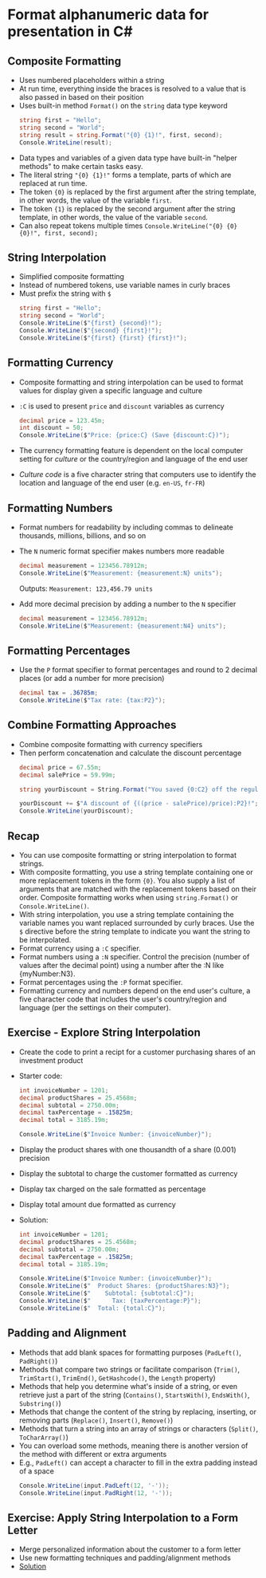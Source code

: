 # Format alphanumeric data for presentation in C#

## Composite Formatting
- Uses numbered placeholders within a string
- At run time, everything inside the braces is resolved to a value that is also passed in based on their position
- Uses built-in method ```Format()``` on the ```string``` data type keyword
    ```csharp
    string first = "Hello";
    string second = "World";
    string result = string.Format("{0} {1}!", first, second);
    Console.WriteLine(result);
    ```
- Data types and variables of a given data type have built-in "helper methods" to make certain tasks easy.
- The literal string ```"{0} {1}!"``` forms a template, parts of which are replaced at run time.
- The token ```{0}``` is replaced by the first argument after the string template, in other words, the value of the variable ```first```.
- The token ```{1}``` is replaced by the second argument after the string template, in other words, the value of the variable ```second```.
- Can also repeat tokens multiple times
    ```Console.WriteLine("{0} {0} {0}!", first, second);```

## String Interpolation
- Simplified composite formatting
- Instead of numbered tokens, use variable names in curly braces
- Must prefix the string with ```$```
    ```csharp
    string first = "Hello";
    string second = "World";
    Console.WriteLine($"{first} {second}!");
    Console.WriteLine($"{second} {first}!");
    Console.WriteLine($"{first} {first} {first}!");
    ```

## Formatting Currency
- Composite formatting and string interpolation can be used to format values for display given a specific language and culture
- ```:C``` is used to present ```price``` and ```discount``` variables as currency
    ```csharp
    decimal price = 123.45m;
    int discount = 50;
    Console.WriteLine($"Price: {price:C} (Save {discount:C})");
    ```

- The currency formatting feature is dependent on the local computer setting for *culture* or the country/region and language of the end user
- *Culture code* is a five character string that computers use to identify the location and language of the end user (e.g. ```en-US```, ```fr-FR```)

## Formatting Numbers
- Format numbers for readability by including commas to delineate thousands, millions, billions, and so on
- The ```N``` numeric format specifier makes numbers more readable
    ```csharp
    decimal measurement = 123456.78912m;
    Console.WriteLine($"Measurement: {measurement:N} units");
    ```

    Outputs:
    ```Measurement: 123,456.79 units```

- Add more decimal precision by adding a number to the ```N``` specifier
    ```csharp
    decimal measurement = 123456.78912m;
    Console.WriteLine($"Measurement: {measurement:N4} units");
    ```

## Formatting Percentages
- Use the ```P``` format specifier to format percentages and round to 2 decimal places (or add a number for more precision)
    ```csharp
    decimal tax = .36785m;
    Console.WriteLine($"Tax rate: {tax:P2}");
    ```

## Combine Formatting Approaches
- Combine composite formatting with currency specifiers
- Then perform concatenation and calculate the discount percentage
    ```csharp
    decimal price = 67.55m;
    decimal salePrice = 59.99m;

    string yourDiscount = String.Format("You saved {0:C2} off the regular {1:C2} price. ", (price - salePrice), price);

    yourDiscount += $"A discount of {((price - salePrice)/price):P2}!"; //inserted
    Console.WriteLine(yourDiscount);
    ```

## Recap
- You can use composite formatting or string interpolation to format strings.
- With composite formatting, you use a string template containing one or more replacement tokens in the form ```{0}```. You also supply a list of arguments that are matched with the replacement tokens based on their order. Composite formatting works when using ```string.Format()``` or ```Console.WriteLine()```.
- With string interpolation, you use a string template containing the variable names you want replaced surrounded by curly braces. Use the ```$``` directive before the string template to indicate you want the string to be interpolated.
- Format currency using a ```:C``` specifier.
- Format numbers using a ```:N``` specifier. Control the precision (number of values after the decimal point) using a number after the :N like {myNumber:N3}.
- Format percentages using the ```:P``` format specifier.
- Formatting currency and numbers depend on the end user's culture, a five character code that includes the user's country/region and language (per the settings on their computer).

## Exercise - Explore String Interpolation
- Create the code to print a recipt for a customer purchasing shares of an investment product
- Starter code:
    ```csharp
    int invoiceNumber = 1201;
    decimal productShares = 25.4568m;
    decimal subtotal = 2750.00m;
    decimal taxPercentage = .15825m;
    decimal total = 3185.19m;

    Console.WriteLine($"Invoice Number: {invoiceNumber}");
    ```

- Display the product shares with one thousandth of a share (0.001) precision
- Display the subtotal to charge the customer formatted as currency
- Display tax charged on the sale formatted as percentage
- Display total amount due formatted as currency

- Solution:
    ```csharp
    int invoiceNumber = 1201;
    decimal productShares = 25.4568m;
    decimal subtotal = 2750.00m;
    decimal taxPercentage = .15825m;
    decimal total = 3185.19m;

    Console.WriteLine($"Invoice Number: {invoiceNumber}");
    Console.WriteLine($"  Product Shares: {productShares:N3}");
    Console.WriteLine($"    Subtotal: {subtotal:C}");
    Console.WriteLine($"      Tax: {taxPercentage:P}");
    Console.WriteLine($"  Total: {total:C}");
    ```

## Padding and Alignment
- Methods that add blank spaces for formatting purposes (```PadLeft()```, ```PadRight()```)
- Methods that compare two strings or facilitate comparison (```Trim()```, ```TrimStart()```, ```TrimEnd()```, ```GetHashcode()```, the ```Length``` property)
- Methods that help you determine what's inside of a string, or even retrieve just a part of the string (```Contains()```, ```StartsWith()```, ```EndsWith()```, ```Substring()```)
- Methods that change the content of the string by replacing, inserting, or removing parts (```Replace()```, ```Insert()```, ```Remove()```)
- Methods that turn a string into an array of strings or characters (```Split()```, ```ToCharArray()```)
- You can overload some methods, meaning there is another version of the method with different or extra arguments
- E.g., ```PadLeft()``` can accept a character to fill in the extra padding instead of a space
    ```csharp
    Console.WriteLine(input.PadLeft(12, '-'));
    Console.WriteLine(input.PadRight(12, '-'));
    ```

## Exercise: Apply String Interpolation to a Form Letter
- Merge personalized information about the customer to a form letter
- Use new formatting techniques and padding/alignment methods
- [Solution](./solutions/form_letter/Program.cs)